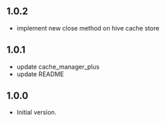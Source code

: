 ## 1.0.2
- implement new close method on hive cache store

## 1.0.1

- update cache_manager_plus
- update README

## 1.0.0

- Initial version.
